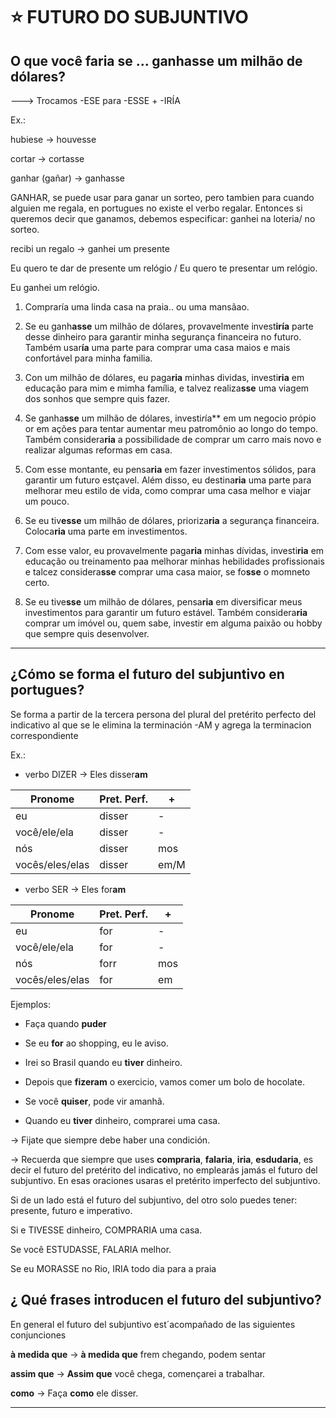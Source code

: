 # :star: FUTURO DO SUBJUNTIVO

## O que você faria se ... ganhasse um milhão de dólares?

---> Trocamos -ESE para -ESSE + -IRÍA

Ex.:

hubiese -> houvesse

cortar -> cortasse

ganhar (gañar) -> ganhasse 

GANHAR, se puede usar para ganar un sorteo, pero tambien para cuando alguien me regala, en portugues no existe el verbo regalar. Entonces si queremos decir que ganamos, debemos especificar: ganhei na loteria/ no sorteo. 

recibi un regalo -> ganhei um presente

Eu quero te dar de presente um relógio / Eu quero te presentar um relógio.

Eu ganhei um relógio.


1. Compraría uma linda casa na praia.. ou uma mansãao.


2. Se eu ganh**asse** um milhão de dólares, provavelmente invest**iría** parte desse dinheiro para garantir minha segurança financeira no futuro. Também usar**ía** uma parte para comprar uma casa maios e mais confortável para minha familia.


3. Con um milhão de dólares, eu paga**ria** minhas dividas, investi**ria** em educação para mim e mimha família, e talvez realiza**sse** uma viagem dos sonhos que sempre quis fazer.

4. Se ganha**sse** um milhão de dólares, investi*r*ía** em um negocio própio or em ações para tentar aumentar meu patromônio ao longo do tempo. Também considera**ria** a possibilidade de comprar um carro mais novo e realizar algumas reformas em casa.

5. Com esse montante, eu pensa**ria** em fazer investimentos sólidos, para garantir um futuro estçavel. Além disso, eu destina**ria** uma parte para melhorar meu estilo de vida, como comprar uma casa melhor e viajar um pouco.

6. Se eu tiv**esse** um milhão de dólares, prioriza**ria** a segurança financeira. Coloca**ria** uma parte em investimentos.

7. Com esse valor, eu provavelmente paga**ria** minhas dívidas, investi**ria** em educação ou treinamento paa melhorar minhas hebilidades profissionais e talcez considera**sse** comprar uma casa maior, se fo**sse**  o momneto certo.

8. Se eu tive**sse** um milhão de dólares, pensa**ria** em diversificar meus investimentos para garantir um futuro estável. Também considera**ria** comprar um imóvel ou, quem sabe, investir em alguma paixão ou hobby que sempre quis desenvolver.
   
---

## ¿Cómo se forma el futuro del subjuntivo en portugues?

Se forma a partir de la tercera persona del plural del pretérito perfecto del indicativo al que se le elimina la terminación -AM y agrega la terminacion correspondiente

Ex.: 

- verbo DIZER -> Eles disser**am**

| Pronome | Pret. Perf. | + |
| ------- | ----------- | - |
| eu | disser | - |
| você/ele/ela | disser | - |
| nós | disser | mos |
| vocês/eles/elas | disser | em/M |

- verbo SER -> Eles for**am**

| Pronome | Pret. Perf. | + |
| ------- | ----------- | - |
| eu | for | - |
| você/ele/ela | for | - |
| nós | forr | mos |
| vocês/eles/elas | for | em |

Ejemplos:

- Faça quando **puder**

- Se eu **for** ao shopping, eu le aviso.

- Irei so Brasil quando eu **tiver** dinheiro.

- Depois que **fizeram** o exercicio, vamos comer um bolo de hocolate.

- Se você **quiser**, pode vir amanhã.

- Quando eu **tiver** dinheiro, comprarei uma casa.

-> Fijate que siempre debe haber una condición. 

-> Recuerda que siempre que uses **compraria**, **falaria**, **iria**, **esdudaria**, es decir el futuro del pretérito del indicativo, no emplearás jamás el futuro del subjuntivo. En esas oraciones usaras  el pretérito imperfecto del subjuntivo.

Si de un lado está el futuro del subjuntivo, del otro solo puedes tener: presente, futuro e imperativo.

Si e TIVESSE dinheiro, COMPRARIA uma casa.

Se você ESTUDASSE, FALARIA melhor.

Se eu MORASSE no Rio, IRIA todo dia para a praia


## ¿ Qué frases introducen el futuro del subjuntivo?

En general el futuro del subjuntivo est´acompañado de las siguientes conjunciones

**à medida que** -> **à medida que** frem chegando, podem sentar

**assim que** -> **Assim que** você chega, començarei a trabalhar.

**como** -> Faça **como** ele disser.

---  
